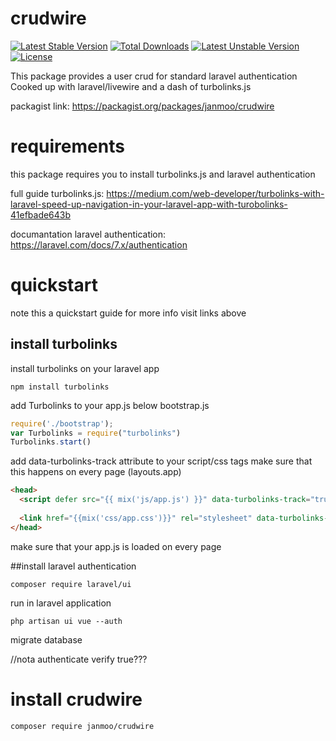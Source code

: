 # crudwire
[![Latest Stable Version](https://poser.pugx.org/phpunit/phpunit/v)](//packagist.org/packages/phpunit/phpunit) [![Total Downloads](https://poser.pugx.org/phpunit/phpunit/downloads)](//packagist.org/packages/phpunit/phpunit) [![Latest Unstable Version](https://poser.pugx.org/phpunit/phpunit/v/unstable)](//packagist.org/packages/phpunit/phpunit) [![License](https://poser.pugx.org/phpunit/phpunit/license)](//packagist.org/packages/phpunit/phpunit)

This package provides a user crud for standard laravel authentication
Cooked up with laravel/livewire and a dash of turbolinks.js

packagist link: https://packagist.org/packages/janmoo/crudwire

# requirements
this package requires you to install turbolinks.js 
and laravel authentication 

full guide turbolinks.js:
https://medium.com/web-developer/turbolinks-with-laravel-speed-up-navigation-in-your-laravel-app-with-turobolinks-41efbade643b

documantation laravel authentication:
https://laravel.com/docs/7.x/authentication

# quickstart
note this a quickstart guide for more info visit links above
## install turbolinks

install turbolinks on your laravel app
```
npm install turbolinks
```

add Turbolinks to your app.js below bootstrap.js
```javascript
require('./bootstrap');
var Turbolinks = require("turbolinks")
Turbolinks.start()
```

add data-turbolinks-track attribute to your script/css tags
make sure that this happens on every page (layouts.app)
```html
<head>
  <script defer src="{{ mix('js/app.js') }}" data-turbolinks-track="true" ></script>
  
  <link href="{{mix('css/app.css')}}" rel="stylesheet" data-turbolinks-track="true">
</head>
```
make sure that your app.js is loaded on every page

##install laravel authentication 
```
composer require laravel/ui
```

run in laravel application

```
php artisan ui vue --auth
```

migrate database 

//nota authenticate verify true???

# install crudwire
```
composer require janmoo/crudwire
```



